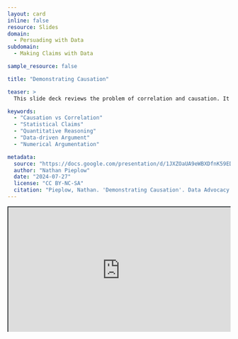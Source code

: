 ```yaml
---
layout: card
inline: false
resource: Slides
domain:
  - Persuading with Data
subdomain:
  - Making Claims with Data

sample_resource: false

title: "Demonstrating Causation"

teaser: >
  This slide deck reviews the problem of correlation and causation. It provides a quick mathematical review of what correlation is, followed by a look at the difference between correlation and causation and a high-level overview of three requirements in proving causation. The slide deck with instructor notes could be used as a reading or an activity. It can take 30-60 minutes to present in class, depending on the amount of discussion.

keywords:
  - "Causation vs Correlation"
  - "Statistical Claims"
  - "Quantitative Reasoning"
  - "Data-driven Argument"
  - "Numerical Argumentation"

metadata:
  source: "https://docs.google.com/presentation/d/1JXZOaUA9eWBXDfnK59EDSKUBIIHCZHns/edit?usp=sharing&ouid=116941745404208628216&rtpof=true&sd=true"
  author: "Nathan Pieplow"
  date: "2024-07-27"
  license: "CC BY-NC-SA"
  citation: "Pieplow, Nathan. 'Demonstrating Causation'. Data Advocacy 4 All, University of Colorado. 27 July 2024"
---
```


<div style="position: relative; padding-bottom: 56.25%; height: 0; overflow: hidden;"><iframe src="https://docs.google.com/presentation/d/1JXZOaUA9eWBXDfnK59EDSKUBIIHCZHns/edit?usp=sharing&ouid=116941745404208628216&rtpof=true&sd=true" width="100%" title="Demonstrating Causation" style="border:2px #323639 solid; position: absolute; top: 0; left: 0; right: 0; bottom: 0; height: 100%; max-width: 100%;"></iframe></div>
